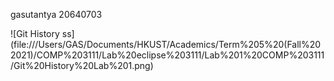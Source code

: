 gasutantya 20640703

![Git History ss] (file:///Users/GAS/Documents/HKUST/Academics/Term%205%20(Fall%202021)/COMP%203111/Lab%20eclipse%203111/Lab%201%20COMP%203111/Git%20History%20Lab%201.png)